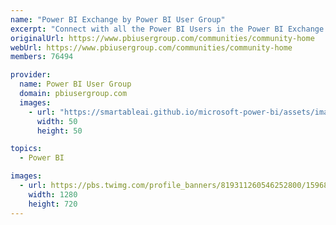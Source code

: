 ```yaml
---
name: "Power BI Exchange by Power BI User Group"
excerpt: "Connect with all the Power BI Users in the Power BI Exchange! All the user groups have access to this one online forum to collaboratively and instantly share their Power BI projects, wins and struggles."
originalUrl: https://www.pbiusergroup.com/communities/community-home
webUrl: https://www.pbiusergroup.com/communities/community-home
members: 76494

provider:
  name: Power BI User Group
  domain: pbiusergroup.com
  images:
    - url: "https://smartableai.github.io/microsoft-power-bi/assets/images/organizations/pbiusergroup.com-50x50.jpg"
      width: 50
      height: 50

topics:
  - Power BI

images:
  - url: https://pbs.twimg.com/profile_banners/819311260546252800/1596811806/1500x500
    width: 1280
    height: 720
---
```

